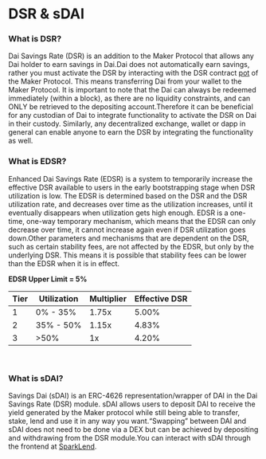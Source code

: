 # DSR & sDAI

### What is DSR? <a href="#what-is-dsr" id="what-is-dsr"></a>

Dai Savings Rate (DSR) is an addition to the Maker Protocol that allows any Dai holder to earn savings in Dai.Dai does not automatically earn savings, rather you must activate the DSR by interacting with the DSR contract [pot](https://etherscan.io/address/0x197e90f9fad81970ba7976f33cbd77088e5d7cf7#code) of the Maker Protocol. This means transferring Dai from your wallet to the Maker Protocol. It is important to note that the Dai can always be redeemed immediately (within a block), as there are no liquidity constraints, and can ONLY be retrieved to the depositing account.Therefore it can be beneficial for any custodian of Dai to integrate functionality to activate the DSR on Dai in their custody. Similarly, any decentralized exchange, wallet or dapp in general can enable anyone to earn the DSR by integrating the functionality as well.​

### What is EDSR? <a href="#what-is-edsr" id="what-is-edsr"></a>

Enhanced Dai Savings Rate (EDSR) is a system to temporarily increase the effective DSR available to users in the early bootstrapping stage when DSR utilization is low. The EDSR is determined based on the DSR and the DSR utilization rate, and decreases over time as the utilization increases, until it eventually disappears when utilization gets high enough. EDSR is a one-time, one-way temporary mechanism, which means that the EDSR can only decrease over time, it cannot increase again even if DSR utilization goes down.Other parameters and mechanisms that are dependent on the DSR, such as certain stability fees, are not affected by the EDSR, but only by the underlying DSR. This means it is possible that stability fees can be lower than the EDSR when it is in effect.​

**EDSR Upper Limit = 5%**

| Tier | Utilization | Multiplier | Effective DSR |
| ---- | ----------- | ---------- | ------------- |
| 1    | 0% - 35%    | 1.75x      | 5.00%         |
| 2    | 35% - 50%   | 1.15x      | 4.83%         |
| 3    | >50%        | 1x         | 4.20%         |

​

### What is sDAI? <a href="#what-is-sdai" id="what-is-sdai"></a>

Savings Dai (sDAI) is an ERC-4626 representation/wrapper of DAI in the Dai Savings Rate (DSR) module. sDAI allows users to deposit DAI to receive the yield generated by the Maker protocol while still being able to transfer, stake, lend and use it in any way you want.“Swapping” between DAI and sDAI does not need to be done via a DEX but can be achieved by depositing and withdrawing from the DSR module.You can interact with sDAI through the frontend at [SparkLend](https://app.spark.fi/sdai/).
